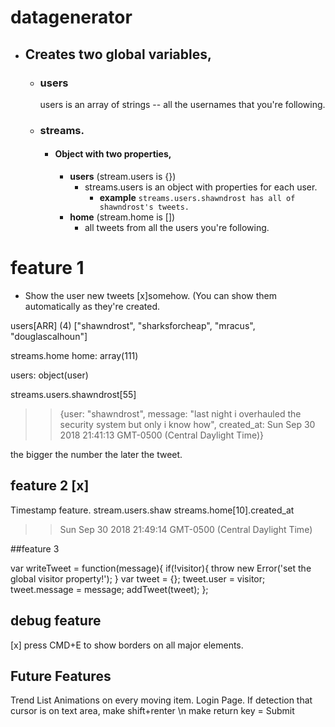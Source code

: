 # datagenerator
* ## Creates two global variables,
  * ### users
    users is an array of strings -- all the usernames that you're following. 
  * ### streams.
    * #### Object with two properties,
        * **users** (stream.users is {})
            *  streams.users is an object with properties for each user.
                * **example** 
                `streams.users.shawndrost has all of shawndrost's tweets.`
        *  **home** (stream.home is [])
            *  all tweets from all the users you're following.

# feature 1
* Show the user new tweets [x]somehow. (You can show them automatically as they're created.

users[ARR] (4) ["shawndrost", "sharksforcheap", "mracus", "douglascalhoun"]

streams.home
home: array(111)


users: object(user)

streams.users.shawndrost[55]
>>{user: "shawndrost", message: "last night i overhauled the security system but only i know how", created_at: Sun Sep 30 2018 21:41:13 GMT-0500 (Central Daylight Time)}

the bigger the number the later the tweet.

## feature 2 [x]
Timestamp feature.
stream.users.shaw
streams.home[10].created_at
>> Sun Sep 30 2018 21:49:14 GMT-0500 (Central Daylight Time)


##feature 3

var writeTweet = function(message){
  if(!visitor){
    throw new Error('set the global visitor property!');
  }
  var tweet = {};
  tweet.user = visitor;
  tweet.message = message;
  addTweet(tweet);
};

## debug feature
[x] press CMD+E to show borders on all major elements.


## Future Features

Trend List
Animations on every moving item.
Login Page.
If detection that cursor is on text area, 
  make shift+renter \n
  make return key = Submit